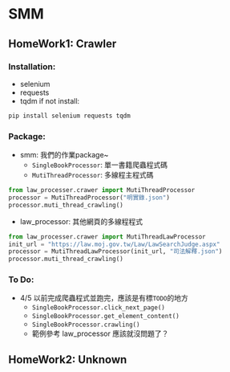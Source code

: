 # SMM
## HomeWork1: Crawler
### Installation:
- selenium
- requests
- tqdm
if not install:
```bash
pip install selenium requests tqdm
```
### Package:
- smm: 我們的作業package~
    - `SingleBookProcessor`: 單一書籍爬蟲程式碼
    - `MutiThreadProcessor`: 多線程主程式碼
```python
from law_processer.crawer import MutiThreadProcessor
processor = MutiThreadProcessor("明實錄.json")
processor.muti_thread_crawling()
```
- law_processor: 其他網頁的多線程程式
```python
from law_processer.crawer import MutiThreadLawProcessor
init_url = "https://law.moj.gov.tw/Law/LawSearchJudge.aspx"
processor = MutiThreadLawProcessor(init_url, "司法解釋.json")
processor.muti_thread_crawling()
```
### To Do:
- 4/5 以前完成爬蟲程式並跑完，應該是有標`TODO`的地方
    - `SingleBookProcessor.click_next_page()`
    - `SingleBookProcessor.get_element_content()`
    - `SingleBookProcessor.crawling()`
    - 範例參考 law_processor 應該就沒問題了？
## HomeWork2: Unknown
